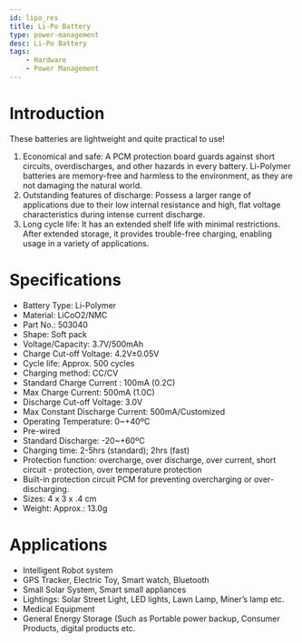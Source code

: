 ```yaml
---
id: lipo_res
title: Li-Po Battery
type: power-management
desc: Li-Po Battery
tags:
    - Hardware
    - Power Management
---
```

# Introduction

These batteries are lightweight and quite practical to use!

1. Economical and safe: A PCM protection board guards against short circuits, overdischarges, and other hazards in every battery. Li-Polymer batteries are memory-free and harmless to the environment, as they are not damaging the natural world.
2. Outstanding features of discharge: Possess a larger range of applications due to their low internal resistance and high, flat voltage characteristics during intense current discharge.
3. Long cycle life: It has an extended shelf life with minimal restrictions. After extended storage, it provides trouble-free charging, enabling usage in a variety of applications.

# Specifications

- Battery Type: Li-Polymer
- Material: LiCoO2/NMC
- Part No.: 503040
- Shape: Soft pack
- Voltage/Capacity: 3.7V/500mAh
- Charge Cut-off Voltage: 4.2V±0.05V
- Cycle life: Approx. 500 cycles 
- Charging method: CC/CV
- Standard Charge Current : 100mA (0.2C)
- Max Charge Current: 500mA (1.0C)
- Discharge Cut-off Voltage: 3.0V
- Max Constant Discharge Current: 500mA/Customized
- Operating Temperature: 0~+40ºC
- Pre-wired
- Standard Discharge: -20~+60ºC
- Charging time: 2-5hrs (standard); 2hrs (fast)
- Protection function: overcharge, over discharge, over current, short circuit - protection, over temperature protection
- Built-in protection circuit PCM for preventing overcharging or over-discharging.
- Sizes: 4 x 3 x .4 cm 
- Weight: Approx.: 13.0g


# Applications

- Intelligent Robot system 
- GPS Tracker, Electric Toy, Smart watch, Bluetooth 
- Small Solar System, Smart small appliances 
- Lightings: Solar Street Light, LED lights, Lawn Lamp, Miner’s lamp etc.
- Medical Equipment 
- General Energy Storage (Such as Portable power backup, Consumer Products, digital products etc.